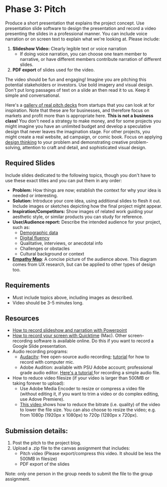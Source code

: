 # Phase 3: Pitch

Produce a short presentation that explains the project concept. Use presentation slide software to design the presentation and record a video presenting the slides in a professional manner. You can include voice narration or on screen text to explain what we're looking at. Please include:

1. **Slideshow Video:** Clearly legible text or voice narration
   * If doing voice narration, you can choose one team member to narrative, or have different members contribute narration of different slides.
2. **PDF export** of slides used for the video.

The video should be fun and engaging! Imagine you are pitching this potential stakeholders or investors. Use bold imagery and visual design. Don't put long passages of text on a slide an then read it to us. Keep it simple and conversational. 

Here's a [gallery of real pitch decks](https://visme.co/blog/best-pitch-decks/) from startups that you can look at for inspiration. Note that these are for businesses, and therefore focus on markets and profit more than is appropriate here. **This is not a business class!** You don't need a strategy to make money, and for some projects you might imagine you have an unlimited budget and develop a speculative design that never leaves the imagination stage. For other projects, you might create a real website, ad campaign, or comic book. Focus on applying [design thinking](/design-process-and-methods.md) to your problem and demonstrating creative problem-solving, attention to craft and detail, and sophisticated visual design. 

## Required Slides

Include slides dedicated to the following topics, though you don't have to use these exact titles and you can put them in any order:

- **Problem:** How things are now; establish the context for why your idea is needed or interesting. 
- **Solution:** Introduce your core idea, using additional slides to flesh it out. Include images or sketches depicting how the final project might appear.
- **Inspiration/Competitors:** Show images of related work guiding your aesthetic style, or similar products you can study for reference.
- **User/Audience report:** Describe the intended audience for your project, such as:
  - [Demographic data​](https://www.ala.org/magirt/publicationsab/demdata)
  - [Digital fluency](https://www.digitalfluency.guide/digital-fluency/introduction-to-digital-fluency)
  - Qualitative, interviews, or anecdotal info ​
  - Challenges or obstacles ​
  - Cultural background or context ​
- **[Empathy Map](https://www.nngroup.com/articles/empathy-mapping/)**: A concise picture of the audience above. This diagram comes from UX research, but can be applied to other types of design too. 
  

## Requirements 
- Must include topics above, including images as described.
- Video should be 3-5 minutes long. 

## Resources

* [How to record slideshow and narration with Powerpoint ](https://support.office.com/en-us/article/video-record-presentations-2570dff5-f81c-40bc-b404-e04e95ffab33)
* [How to record your screen with Quicktime](https://support.apple.com/guide/quicktime-player/record-your-screen-qtp97b08e666/mac) \(Mac\). Other screen-recording software is available online. Do this if you want to record a Google Slide presentation.
* Audio recording programs:
  * [Audacity](https://manual.audacityteam.org/index.html): free open-source audio recording; [tutorial](https://manual.audacityteam.org/man/tutorial_your_first_recording.html) for how to record with computer mic.
  * Adobe Audition: available with PSU Adobe account; professional grade audio editor. [Here's a tutorial ](https://helpx.adobe.com/audition/using/recording-audio.html)for recording a simple audio file. 
* How to reduce video filesize \(if your video is larger than 500MB or taking forever to upload\):
  * Use Adobe Media Encoder to resize or compress a video file \(without editing it, if you want to trim a video or do complex editing, use Adove Premiere\).
  * [This video ](https://www.youtube.com/watch?v=4b-jHxjdEWE)shows how to reduce the bitrate \(i.e. quality\) of the video to lower the file size. You can also choose to resize the video; e.g. from 1080p \(1920px x 1080px\) to 720p \(1280px x 720px\). 

## Submission details:

1. Post the pitch to the project blog.
2. Upload a .zip file to the canvas assignment that includes:
   * Pitch video \(Please export/compress this video. It should be less the 500MB in filesize\)
   * PDF export of the slides

Note: only one person in the group needs to submit the file to the group assignment.



